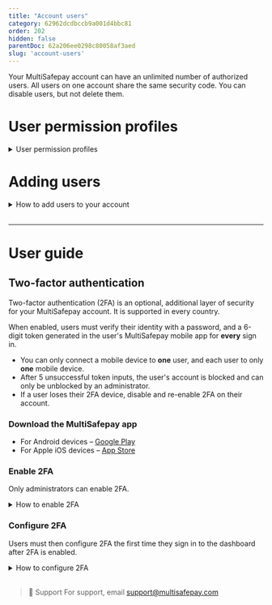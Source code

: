 ```yaml
---
title: "Account users"
category: 62962dcdbccb9a001d4bbc81
order: 202 
hidden: false
parentDoc: 62a206ee0298c80058af3aed
slug: 'account-users'
---
```


Your MultiSafepay account can have an unlimited number of authorized users. All users on one account share the same security code. You can disable users, but not delete them.

# User permission profiles

<details id="user-permission-profiles">
<summary>User permission profiles</summary>
<br>

| User | Permissions |
|---|---|
| Administrator | Access all functionalities |
| Basic | View all transactions <br> Generate payment links |
| DisableBalance | Cannot view the account balance |
| Refund | Create refunds <br> View all transactions <br> Generate payment links |
| Reporting | View all transactions and the account balance <br> Create and download reports <br> Generate payment links |
| Technical | View all transactions <br> Add and edit websites and payment pages <br> Edit email templates <br> Resend offline actions |
| Uncleared | View all transactions <br> Accept or decline uncleared transactions |

</details>

# Adding users

<details id="how-to-add-users-to-your-account">
<summary>How to add users to your account</summary>
<br>

1. Sign in to your [MultiSafepay dashboard](https://merchant.multisafepay.com).
2. Go to **Settings** > **User management**.
3. Click **Add new user** in the top right corner.
4. Enter the new user's:  
    - User name
    - Full name
    - Password
    - Email address
5. From the **Status** list, select **Active**.
6. Under **Rights** on the right side of the page, select the appropriate user permissions check boxes. 
    See [User permission profiles](#user-permission-profiles).
7. Click **Add user** in the top-right corner.

</details>
<br>

---

# User guide

## Two-factor authentication
    
Two-factor authentication (2FA) is an optional, additional layer of security for your MultiSafepay account. It is supported in every country.

When enabled, users must verify their identity with a password, and a 6-digit token generated in the user's MultiSafepay mobile app for **every** sign in.

- You can only connect a mobile device to **one** user, and each user to only **one** mobile device.
- After 5 unsuccessful token inputs, the user's account is blocked and can only be unblocked by an administrator. 
- If a user loses their 2FA device, disable and re-enable 2FA on their account.

### Download the MultiSafepay app

- For Android devices – [Google Play](https://play.google.com/store/apps/details?id=com.multisafepay.control)
- For Apple iOS devices – [App Store](https://apps.apple.com/app/multisafepay-control/id929955963)

### Enable 2FA

Only administrators can enable 2FA.

<details id="how-to-enable-2fa">
<summary>How to enable 2FA</summary>
<br>

1. Sign in to your [MultiSafepay dashboard](https://merchant.multisafepay.com).
2. Go to **User management**.
3. Click the name of the user you want to enable 2FA for.
4. On the **User details** page, from the **Two-factor** list, select **Enable**.
5. Click **Save changes**.

</details>

### Configure 2FA

Users must then configure 2FA the first time they sign in to the dashboard after 2FA is enabled.

<details id="how-to-configure-2fa">
<summary>How to configure 2FA</summary>
<br>

1.  Sign in to your [MultiSafepay dashboard](https://merchant.multisafepay.com) on your laptop or PC.  
A dialog requesting a 6-digit token appears.
2. In the MultiSafepay app,  tap **More** in the bottom-right corner.
3. Tap **Authenticator**.
4. Copy the 6-digit token (remains visible for 30 seconds) from your mobile device to the 2FA dialog on your computer or laptop.

</details>
<br>

> 💬  Support
> For support, email <support@multisafepay.com>